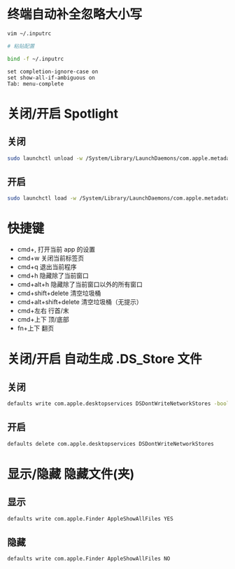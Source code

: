 # 终端自动补全忽略大小写

```sh
vim ~/.inputrc

# 粘贴配置

bind -f ~/.inputrc
```

```text
set completion-ignore-case on
set show-all-if-ambiguous on
Tab: menu-complete
```

# 关闭/开启 Spotlight

## 关闭

```bash
sudo launchctl unload -w /System/Library/LaunchDaemons/com.apple.metadata.mds.plist
```

## 开启

```bash
sudo launchctl load -w /System/Library/LaunchDaemons/com.apple.metadata.mds.plist
```

# 快捷键

- cmd+, 打开当前 app 的设置
- cmd+w 关闭当前标签页
- cmd+q 退出当前程序
- cmd+h 隐藏除了当前窗口
- cmd+alt+h 隐藏除了当前窗口以外的所有窗口
- cmd+shift+delete 清空垃圾桶
- cmd+alt+shift+delete 清空垃圾桶（无提示）
- cmd+左右 行首/末
- cmd+上下 顶/底部
- fn+上下 翻页

# 关闭/开启 自动生成 .DS_Store 文件

## 关闭

```bash
defaults write com.apple.desktopservices DSDontWriteNetworkStores -bool TRUE
```

## 开启

```bash
defaults delete com.apple.desktopservices DSDontWriteNetworkStores
```

# 显示/隐藏 隐藏文件(夹)

## 显示

```bash
defaults write com.apple.Finder AppleShowAllFiles YES
```

## 隐藏

```bash
defaults write com.apple.Finder AppleShowAllFiles NO
```
